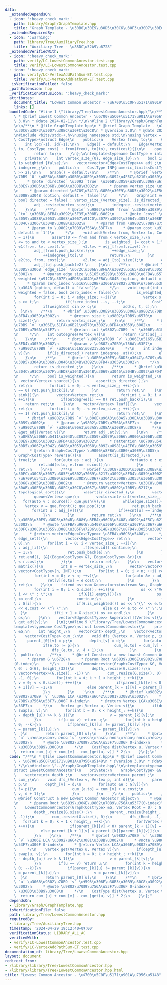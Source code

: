```yaml
---
data:
  _extendedDependsOn:
  - icon: ':heavy_check_mark:'
    path: library/Graph/GraphTemplate.hpp
    title: "Graph Template - \u30B0\u30E9\u30D5\u30C6\u30F3\u30D7\u30EC\u30FC\u30C8"
  _extendedRequiredBy:
  - icon: ':warning:'
    path: library/Tree/AuxiliaryTree.hpp
    title: "Auxiliary Tree - \u88DC\u52A9\u6728"
  _extendedVerifiedWith:
  - icon: ':heavy_check_mark:'
    path: verify/LC-LowestCommonAncestor.test.cpp
    title: verify/LC-LowestCommonAncestor.test.cpp
  - icon: ':heavy_check_mark:'
    path: verify/LC-VertexAddPathSum-ET.test.cpp
    title: verify/LC-VertexAddPathSum-ET.test.cpp
  _isVerificationFailed: false
  _pathExtension: hpp
  _verificationStatusIcon: ':heavy_check_mark:'
  attributes:
    document_title: "Lowest Common Ancestor - \u6700\u5C0F\u5171\u901A\u7956\u5148"
    links: []
  bundledCode: "#line 1 \"library/Tree/LowestCommonAncestor.hpp\"\n/**\n * @file LowestCommonAncestor.hpp\n\
    \ * @brief Lowest Common Ancestor - \u6700\u5C0F\u5171\u901A\u7956\u5148\n * @version\
    \ 3.0\n * @date 2024-02-11\n */\n\n#line 2 \"library/Graph/GraphTemplate.hpp\"\
    \n\n/**\n * @file GraphTemplate.hpp\n * @brief Graph Template - \u30B0\u30E9\u30D5\
    \u30C6\u30F3\u30D7\u30EC\u30FC\u30C8\n * @version 3.0\n * @date 2024-01-09\n */\n\
    \n#include <bits/stdc++.h>\nusing namespace std;\n\nusing Vertex = int;\n\ntemplate<typename\
    \ CostType>\nstruct Edge{\n    public:\n    Vertex from, to;\n    CostType cost;\n\
    \    int loc{-1}, id{-1};\n\n    Edge() = default;\n    Edge(Vertex from, Vertex\
    \ to, CostType cost) : from(from), to(to), cost(cost){}\n\n    operator int(){\n\
    \        return to;\n    }\n};\n\ntemplate<typename CostType = int>\nstruct Graph{\n\
    \    private:\n    int vertex_size_{0}, edge_size_{0};\n    bool is_directed_{false},\
    \ is_weighted_{false};\n    vector<vector<Edge<CostType>>> adj_;\n    vector<int>\
    \ indegree_;\n\n    public:\n    CostType INF{numeric_limits<CostType>::max()\
    \ >> 2};\n\n    Graph() = default;\n\n    /**\n     * @brief `vertex_size` \u9802\
    \u70B9 `0` \u8FBA\u306E\u30B0\u30E9\u30D5\u3092\u4F5C\u6210\u3059\u308B\u3002\n\
    \     * @note `directed` \u3092 `true` \u306B\u3059\u308B\u3068\u6709\u5411\u30B0\
    \u30E9\u30D5\u306B\u306A\u308B\u3002\n     * @param vertex_size \u9802\u70B9\u6570\
    \n     * @param directed \u6709\u5411\u30B0\u30E9\u30D5\u3092\u4F5C\u6210\u3059\
    \u308B\u304B (option, default = `false`)\n     */\n    Graph(int vertex_size,\
    \ bool directed = false) : vertex_size_(vertex_size), is_directed_(directed){\n\
    \        adj_.resize(vertex_size);\n        indegree_.resize(vertex_size, 0);\n\
    \    }\n\n    /**\n     * @brief \u9802\u70B9 `from` \u304B\u3089\u9802\u70B9\
    \ `to` \u306B\u8FBA\u3092\u5F35\u308B\u3002\n     * @note `cost` \u3092\u6307\u5B9A\
    \u3059\u308B\u3053\u3068\u3067\u91CD\u307F\u3092\u3064\u3051\u308B\u3053\u3068\
    \u304C\u3067\u304D\u308B\u3002\n     * @param from \u9802\u70B9\u756A\u53F7\n\
    \     * @param to \u9802\u70B9\u756A\u53F7\n     * @param cost \u91CD\u307F (option,\
    \ default = `1`)\n     */\n    void add(Vertex from, Vertex to, CostType cost\
    \ = 1){\n        assert(0 <= from and from < vertex_size_);\n        assert(0\
    \ <= to and to < vertex_size_);\n        is_weighted_ |= cost > 1;\n        Edge<CostType>\
    \ e1(from, to, cost);\n        e1.loc = adj_[from].size();\n        e1.id = edge_size_;\n\
    \        adj_[from].push_back(e1);\n        ++edge_size_;\n        if(is_directed_){\n\
    \            ++indegree_[to];\n            return;\n        }\n        Edge<CostType>\
    \ e2(to, from, cost);\n        e2.loc = adj_[to].size();\n        e2.id = e1.id;\n\
    \        adj_[to].push_back(e2);\n    }\n\n    /**\n     * @brief \u30B0\u30E9\
    \u30D5\u306B `edge_size` \u672C\u306E\u8FBA\u3092\u5165\u529B\u3055\u305B\u308B\
    \u3002\n     * @param edge_size \u5165\u529B\u3059\u308B\u8FBA\u6570\n     * @param\
    \ weighted \u91CD\u307F\u4ED8\u304D\u8FBA\u304B (option, default = `false`)\n\
    \     * @param zero_index \u5165\u529B\u306E\u9802\u70B9\u756A\u53F7\u304C 0-index\
    \ \u304B (option, default = `false`)\n     */\n    void input(int edge_size, bool\
    \ weighted = false, bool zero_index = false){\n        is_weighted_ = weighted;\n\
    \        for(int i = 0; i < edge_size; ++i){\n            Vertex s, t; cin >>\
    \ s >> t;\n            if(!zero_index) --s, --t;\n            CostType c = 1;\n\
    \            if(weighted) cin >> c;\n            add(s, t, c);\n        }\n  \
    \  }\n\n    /**\n     * @brief \u30B0\u30E9\u30D5\u306E\u9802\u70B9\u6570\u3092\
    \u8FD4\u3059\u3002\n     * @return size_t \u9802\u70B9\u6570\n     */\n    size_t\
    \ size(){\n        return vertex_size_;\n    }\n\n    /**\n     * @brief \u9802\
    \u70B9 `v` \u306E\u51FA\u6B21\u6570\u3092\u8FD4\u3059\u3002\n     * @param v \u9802\
    \u70B9\u756A\u53F7\n     * @return int \u9802\u70B9 `v` \u306E\u51FA\u6B21\u6570\
    \n     */\n    int outdegree(Vertex v){\n        return (int)adj_.at(v).size();\n\
    \    }\n\n    /**\n     * @brief \u9802\u70B9 `v` \u306E\u5165\u6B21\u6570\u3092\
    \u8FD4\u3059\u3002\n     * @param v \u9802\u70B9\u756A\u53F7\n     * @return int\
    \ \u9802\u70B9 `v` \u306E\u5165\u6B21\u6570\n     */\n    int indegree(Vertex\
    \ v){\n        if(is_directed_) return indegree_.at(v);\n        else return (int)adj_.at(v).size();\n\
    \    }\n\n    /**\n     * @brief \u30B0\u30E9\u30D5\u304C\u6709\u5411\u30B0\u30E9\
    \u30D5\u304B\u3069\u3046\u304B\u3092\u8FD4\u3059\u3002\n     */\n    bool is_directed(){\n\
    \        return is_directed_;\n    }\n\n    /**\n     * @brief \u30B0\u30E9\u30D5\
    \u304C\u91CD\u307F\u4ED8\u304D\u304B\u3069\u3046\u304B\u3092\u8FD4\u3059\u3002\
    \n     */\n    bool is_weighted(){\n        return is_weighted_;\n    }\n\n  \
    \  vector<Vertex> source(){\n        assert(is_directed_);\n        vector<Vertex>\
    \ ret;\n        for(int i = 0; i < vertex_size_; ++i){\n            if(indegree(i)\
    \ == 0) ret.push_back(i);\n        }\n        return ret;\n    }\n\n    vector<Vertex>\
    \ sink(){\n        vector<Vertex> ret;\n        for(int i = 0; i < vertex_size_;\
    \ ++i){\n            if(outdegree(i) == 0) ret.push_back(i);\n        }\n    \
    \    return ret;\n    }\n\n    vector<Vertex> leaf(){\n        vector<Vertex>\
    \ ret;\n        for(int i = 0; i < vertex_size_; ++i){\n            if(indegree(i)\
    \ == 1) ret.push_back(i);\n        }\n        return ret;\n    }\n\n    /**\n\
    \     * @brief \u9802\u70B9 `v` \u306E\u96A3\u63A5\u30EA\u30B9\u30C8\u3092\u8FD4\
    \u3059\u3002\n     * @param v \u9802\u70B9\u756A\u53F7\n     * @return vector<Edge<CostType>>&\
    \ \u9802\u70B9 `v` \u306E\u96A3\u63A5\u30EA\u30B9\u30C8\n     */\n    vector<Edge<CostType>>\
    \ &get_adj(Vertex v){\n        return adj_.at(v);\n    }\n\n    /**\n     * @brief\
    \ \u8FBA\u306E\u5411\u304D\u3092\u3059\u3079\u3066\u9006\u306B\u3057\u305F\u30B0\
    \u30E9\u30D5\u3092\u8FD4\u3059\u3002\n     * @attention \u6709\u5411\u30B0\u30E9\
    \u30D5\u3067\u3042\u308B\u3053\u3068\u3092\u8981\u4EF6\u3068\u3059\u308B\u3002\
    \n     * @return Graph<CostType> \u9006\u8FBA\u30B0\u30E9\u30D5\n     */\n   \
    \ Graph<CostType> reverse(){\n        assert(is_directed_);\n        Graph ret(vertex_size_,\
    \ true);\n        for(auto es : adj_){\n            for(auto e : es){\n      \
    \          ret.add(e.to, e.from, e.cost);\n            }\n        }\n        return\
    \ ret;\n    }\n\n    /**\n     * @brief \u30C8\u30DD\u30ED\u30B8\u30AB\u30EB\u30BD\
    \u30FC\u30C8\u3057\u305F\u9802\u70B9\u5217\u3092\u8FD4\u3059\u3002\n     * @attention\
    \ \u6709\u5411\u30B0\u30E9\u30D5\u3067\u3042\u308B\u3053\u3068\u3092\u8981\u4EF6\
    \u3068\u3059\u308B\u3002\n     * @return vector<Vertex> \u30C8\u30DD\u30ED\u30B8\
    \u30AB\u30EB\u30BD\u30FC\u30C8\u3057\u305F\u9802\u70B9\u5217\n     */\n    vector<Vertex>\
    \ topological_sort(){\n        assert(is_directed_);\n        vector<Vertex> ret;\n\
    \        queue<Vertex> que;\n        vector<int> cnt(vertex_size_, 0);\n     \
    \   for(auto v : source()) que.push(v);\n        while(que.size()){\n        \
    \    Vertex v = que.front(); que.pop();\n            ret.push_back(v);\n     \
    \       for(int u : adj_[v]){\n                if(++cnt[u] == indegree(u)) que.push(u);\n\
    \            }\n        }\n        return ret;\n    }\n\n    /**\n     * @brief\
    \ \u30B0\u30E9\u30D5\u304B\u3089\u8FBA\u96C6\u5408\u3092\u4F5C\u6210\u3059\u308B\
    \u3002\n     * @note \u8FBA\u96C6\u5408\u306F\u91CD\u307F\u3067\u6607\u9806\u30BD\
    \u30FC\u30C8\u3055\u308C\u305F\u72B6\u614B\u3067\u8FD4\u3055\u308C\u308B\u3002\
    \n     * @return vector<Edge<CostType>> \u8FBA\u96C6\u5408\n     */\n    vector<Edge<CostType>>\
    \ edge_set(){\n        vector<Edge<CostType>> ret;\n        vector<int> es(edge_size_,\
    \ 0);\n        for(int i = 0; i < vertex_size_; ++i){\n            for(auto e\
    \ : adj_[i]){\n                if(es[e.id]) continue;\n                es[e.id]\
    \ = 1;\n                ret.push_back(e);\n            }\n        }\n        sort(ret.begin(),\
    \ ret.end(), [&](Edge<CostType> &l, Edge<CostType> &r){\n            return l.cost\
    \ < r.cost;\n        });\n        return ret;\n    }\n\n    vector<vector<CostType>>\
    \ matrix(){\n        int n = vertex_size_;\n        vector<vector<CostType>> ret(n,\
    \ vector<CostType>(n, INF));\n        for(int i = 0; i < n; ++i) ret[i][i] = 0;\n\
    \        for(int v = 0; v < n; ++v){\n            for(auto &e : adj_[v]){\n  \
    \              ret[v][e.to] = e.cost;\n            }\n        }\n        return\
    \ ret;\n    }\n\n    friend ostream &operator<<(ostream &os, Graph<CostType> &G){\n\
    \        for(int i = 0; i < G.size(); ++i){\n            os << \"Vertex \" <<\
    \ i << \" : \";\n            if(G[i].empty()){\n                os << \"<none>\"\
    \ << endl;\n                continue;\n            }\n            for(auto &e\
    \ : G[i]){\n                if(G.is_weighted()) os << \"{\" << e.to << \", \"\
    \ << e.cost << \"} \";\n                else os << e.to << \" \";\n          \
    \  }\n            if(i + 1 < G.size()) os << endl;\n        }\n        return\
    \ os;\n    }\n\n    vector<Edge<CostType>> &operator[](Vertex v){\n        return\
    \ get_adj(v);\n    }\n};\n#line 9 \"library/Tree/LowestCommonAncestor.hpp\"\n\n\
    template<typename CostType>\nstruct LowestCommonAncestor{\n    private:\n    Graph<CostType>\
    \ &G;\n    int height_;\n    vector<int> depth_;\n    vector<vector<Vertex>> parent_;\n\
    \    vector<CostType> cum_;\n\n    void dfs_(Vertex v, Vertex p, int d){\n   \
    \     parent_[0][v] = p;\n        depth_[v] = d;\n        for(auto &e : G[v]){\n\
    \            if(e.to != p){\n                cum_[e.to] = cum_[v] + e.cost;\n\
    \                dfs_(e.to, v, d + 1);\n            }\n        }\n    }\n\n  \
    \  public:\n    /**\n     * @brief Construct a new Lowest Common Ancestor object\n\
    \     * @param G \u6728\n     * @param Root \u6839\u306E\u9802\u70B9\u756A\u53F7\
    (0-index)\n     */\n    LowestCommonAncestor(Graph<CostType> &G, Vertex Root =\
    \ 0) : G(G), height_(32){\n        depth_.resize(G.size());\n        parent_.resize(height_,\
    \ vector<Vertex>(G.size(), -1));\n        cum_.resize(G.size(), 0);\n        dfs_(Root,\
    \ -1, 0);\n        for(int k = 0; k + 1 < height_; ++k){\n            for(Vertex\
    \ v = 0; v < G.size(); ++v){\n                if(parent_[k][v] < 0) parent_[k\
    \ + 1][v] = -1;\n                else parent_[k + 1][v] = parent_[k][parent_[k][v]];\n\
    \            }\n        }\n    }\n\n    /**\n     * @brief \u9802\u70B9 `u` \u3068\
    \u9802\u70B9 `v` \u306E LCA \u3092\u6C42\u3081\u308B\u3002\n     * @note \u9802\
    \u70B9\u756A\u53F7\u306F 0-index\n     * @return Vertex LCA\u306E\u9802\u70B9\u756A\
    \u53F7\n     */\n    Vertex get(Vertex u, Vertex v){\n        if(depth_[u] > depth_[v])\
    \ swap(u, v);\n        for(int k = 0; k < height_; ++k){\n            if((depth_[v]\
    \ - depth_[u]) >> k & 1){\n                v = parent_[k][v];\n            }\n\
    \        }\n        if(u == v) return u;\n        for(int k = height_ - 1; k >=\
    \ 0; --k){\n            if(parent_[k][u] != parent_[k][v]){\n                u\
    \ = parent_[k][u];\n                v = parent_[k][v];\n            }\n      \
    \  }\n        return parent_[0][u];\n    }\n\n    /**\n     * @brief \u9802\u70B9\
    \ `u` \u3068\u9802\u70B9 `v` \u9593\u306E\u30B3\u30B9\u30C8\u3092\u6C42\u3081\u308B\
    \u3002\n     * @note \u9802\u70B9\u756A\u53F7\u306F 0-index\n     * @return CostType\
    \ \u30B3\u30B9\u30C8\n     */\n    CostType dist(Vertex u, Vertex v){\n      \
    \  return cum_[u] + cum_[v] - cum_[get(u, v)] * 2;\n    }\n};\n"
  code: "/**\n * @file LowestCommonAncestor.hpp\n * @brief Lowest Common Ancestor\
    \ - \u6700\u5C0F\u5171\u901A\u7956\u5148\n * @version 3.0\n * @date 2024-02-11\n\
    \ */\n\n#include \"../Graph/GraphTemplate.hpp\"\n\ntemplate<typename CostType>\n\
    struct LowestCommonAncestor{\n    private:\n    Graph<CostType> &G;\n    int height_;\n\
    \    vector<int> depth_;\n    vector<vector<Vertex>> parent_;\n    vector<CostType>\
    \ cum_;\n\n    void dfs_(Vertex v, Vertex p, int d){\n        parent_[0][v] =\
    \ p;\n        depth_[v] = d;\n        for(auto &e : G[v]){\n            if(e.to\
    \ != p){\n                cum_[e.to] = cum_[v] + e.cost;\n                dfs_(e.to,\
    \ v, d + 1);\n            }\n        }\n    }\n\n    public:\n    /**\n     *\
    \ @brief Construct a new Lowest Common Ancestor object\n     * @param G \u6728\
    \n     * @param Root \u6839\u306E\u9802\u70B9\u756A\u53F7(0-index)\n     */\n\
    \    LowestCommonAncestor(Graph<CostType> &G, Vertex Root = 0) : G(G), height_(32){\n\
    \        depth_.resize(G.size());\n        parent_.resize(height_, vector<Vertex>(G.size(),\
    \ -1));\n        cum_.resize(G.size(), 0);\n        dfs_(Root, -1, 0);\n     \
    \   for(int k = 0; k + 1 < height_; ++k){\n            for(Vertex v = 0; v < G.size();\
    \ ++v){\n                if(parent_[k][v] < 0) parent_[k + 1][v] = -1;\n     \
    \           else parent_[k + 1][v] = parent_[k][parent_[k][v]];\n            }\n\
    \        }\n    }\n\n    /**\n     * @brief \u9802\u70B9 `u` \u3068\u9802\u70B9\
    \ `v` \u306E LCA \u3092\u6C42\u3081\u308B\u3002\n     * @note \u9802\u70B9\u756A\
    \u53F7\u306F 0-index\n     * @return Vertex LCA\u306E\u9802\u70B9\u756A\u53F7\n\
    \     */\n    Vertex get(Vertex u, Vertex v){\n        if(depth_[u] > depth_[v])\
    \ swap(u, v);\n        for(int k = 0; k < height_; ++k){\n            if((depth_[v]\
    \ - depth_[u]) >> k & 1){\n                v = parent_[k][v];\n            }\n\
    \        }\n        if(u == v) return u;\n        for(int k = height_ - 1; k >=\
    \ 0; --k){\n            if(parent_[k][u] != parent_[k][v]){\n                u\
    \ = parent_[k][u];\n                v = parent_[k][v];\n            }\n      \
    \  }\n        return parent_[0][u];\n    }\n\n    /**\n     * @brief \u9802\u70B9\
    \ `u` \u3068\u9802\u70B9 `v` \u9593\u306E\u30B3\u30B9\u30C8\u3092\u6C42\u3081\u308B\
    \u3002\n     * @note \u9802\u70B9\u756A\u53F7\u306F 0-index\n     * @return CostType\
    \ \u30B3\u30B9\u30C8\n     */\n    CostType dist(Vertex u, Vertex v){\n      \
    \  return cum_[u] + cum_[v] - cum_[get(u, v)] * 2;\n    }\n};"
  dependsOn:
  - library/Graph/GraphTemplate.hpp
  isVerificationFile: false
  path: library/Tree/LowestCommonAncestor.hpp
  requiredBy:
  - library/Tree/AuxiliaryTree.hpp
  timestamp: '2024-04-29 19:12:40+09:00'
  verificationStatus: LIBRARY_ALL_AC
  verifiedWith:
  - verify/LC-LowestCommonAncestor.test.cpp
  - verify/LC-VertexAddPathSum-ET.test.cpp
documentation_of: library/Tree/LowestCommonAncestor.hpp
layout: document
redirect_from:
- /library/library/Tree/LowestCommonAncestor.hpp
- /library/library/Tree/LowestCommonAncestor.hpp.html
title: "Lowest Common Ancestor - \u6700\u5C0F\u5171\u901A\u7956\u5148"
---
```

